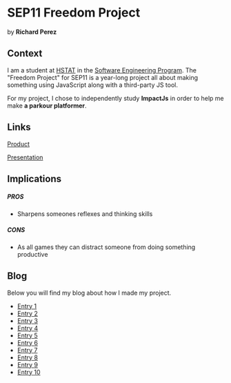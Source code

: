 # SEP11 Freedom Project
by **Richard Perez**

## Context
I am a student at [HSTAT](https://www.hstat.org/) in the [Software Engineering Program](https://hstatsep.github.io/). The "Freedom Project" for SEP11 is a year-long project all about making something using JavaScript along with a third-party JS tool.

For my project, I chose to independently study **ImpactJs** in order to help me make **a parkour platformer**.

## Links

[Product](https://richardp6889.github.io/sep11-freedom-project/tool/impact/)

[Presentation](https://docs.google.com/presentation/d/1ltJkicIwixf4KoNDcRu3_SAzT2R1jCsChFjckZiEyzY/edit)

## Implications
##### PROS
* Sharpens someones reflexes and thinking skills
##### CONS
* As all games they can distract someone from doing something productive


## Blog
Below you will find my blog about how I made my project.

* [Entry 1](blog/entry01.md)
* [Entry 2](blog/entry02.md)
* [Entry 3](blog/entry03.md)
* [Entry 4](blog/entry04.md)
* [Entry 5](blog/entry05.md)
* [Entry 6](blog/entry06.md)
* [Entry 7](blog/entry07.md)
* [Entry 8](blog/entry08.md)
* [Entry 9](blog/entry09.md)
* [Entry 10](blog/entry10.md)
